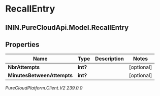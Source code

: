 # RecallEntry

## ININ.PureCloudApi.Model.RecallEntry

## Properties

|Name | Type | Description | Notes|
|------------ | ------------- | ------------- | -------------|
| **NbrAttempts** | **int?** |  | [optional] |
| **MinutesBetweenAttempts** | **int?** |  | [optional] |



_PureCloudPlatform.Client.V2 239.0.0_
